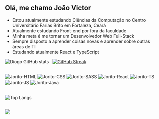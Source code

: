 ## Olá, me chamo João Victor

- Estou atualmente estudando Ciências da Computação no Centro Universitário Farias Brito em Fortaleza, Ceará
- Atualmente estudando Front-end por fora da faculdade
- Minha meta é me tornar um Desenvolvedor Web Full-Stack
- Sempre disposto a aprender coisas novas e aprender sobre outras áreas de TI
- Estudando atualmente React e TypeScript

 ![Diogo GitHub stats](https://github-readme-stats.vercel.app/api?username=joritodev&show_icons=true&theme=tokyonight) &nbsp; [![GitHub Streak](https://streak-stats.demolab.com/?user=joritodev&theme=tokyonight)](https://git.io/streak-stats)

##

<div style="display: inline_block">
  
  <img align="center" alt="Jorito-HTML" src="https://img.shields.io/badge/HTML5-E34F26?style=for-the-badge&logo=html5&logoColor=white" href="#"/>
  <img align="center" alt="Jorito-CSS" src="https://img.shields.io/badge/CSS3-1572B6?style=for-the-badge&logo=css3&logoColor=white" href="#"/>
  <img align="center" alt="Jorito-SASS" src="https://img.shields.io/badge/Sass-CC6699?style=for-the-badge&logo=sass&logoColor=white" href="#"/>
  <img align="center" alt="Jorito-React" sec="https://img.shields.io/badge/React-20232A?style=for-the-badge&logo=react&logoColor=61DAFB" href="#"/>
  <img align="center" alt="Jorito-TS" src="https://img.shields.io/badge/TypeScript-007ACC?style=for-the-badge&logo=typescript&logoColor=white" href="#"/>
  <img align="center" alt="Jorito-JS" src="https://img.shields.io/badge/JavaScript-323330?style=for-the-badge&logo=javascript&logoColor=F7DF1E" href="#"/>
  <img align="center" alt="Jorito-Java" src="https://img.shields.io/badge/Java-ED8B00?style=for-the-badge&logo=openjdk&logoColor=white" href="#"/>

  
</div>
<br>

![Top Langs](https://github-readme-stats.vercel.app/api/top-langs/?username=joritodev&layout=compact&theme=tokyonight)

##

<div style="display: inline_block">
<a href="https://www.linkedin.com/in/joaovcmontenegro/" target="_blank" rel="external"><img src="https://img.shields.io/badge/LinkedIn-0077B5?style=for-the-badge&logo=linkedin&logoColor=white"></a>
</div>
